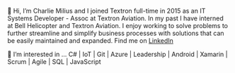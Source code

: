 👋 Hi, I’m Charlie Milius and I joined Textron full-time in 2015 as an IT Systems Developer - Assoc at Textron Aviation. In my past I have interned at Bell Helicopter and Textron Aviation. I enjoy working to solve problems to further streamline and simplify business processes with solutions that can be easily maintained and expanded. Find me on [LinkedIn](https://www.linkedin.com/in/charliemilius)​
  
👀 I’m interested in ...
C# | IoT | Git | Azure | Leadership | Android | Xamarin | Scrum | Agile | SQL | JavaScript

<!---
- 🌱 I’m currently learning ...
- 💞️ I’m looking to collaborate on ...
- 📫 How to reach me ...
- 😄 Pronouns: ...
- ⚡ Fun fact: ...
--->

<!---
c64766/c64766 is a ✨ special ✨ repository because its `README.md` (this file) appears on your GitHub profile.
You can click the Preview link to take a look at your changes.
--->
